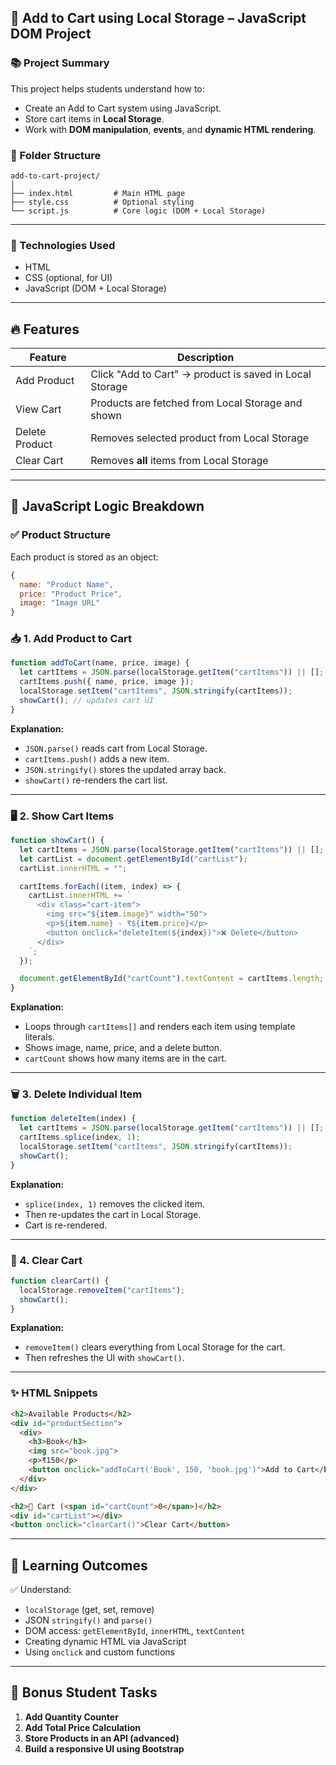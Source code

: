 
## 🛒 Add to Cart using Local Storage – JavaScript DOM Project

### 📚 Project Summary

This project helps students understand how to:

* Create an Add to Cart system using JavaScript.
* Store cart items in **Local Storage**.
* Work with **DOM manipulation**, **events**, and **dynamic HTML rendering**.

### 📁 Folder Structure

```
add-to-cart-project/
│
├── index.html         # Main HTML page
├── style.css          # Optional styling
└── script.js          # Core logic (DOM + Local Storage)
```

---

### 🔧 Technologies Used

* HTML
* CSS (optional, for UI)
* JavaScript (DOM + Local Storage)

---

## 🔥 Features

| Feature        | Description                                             |
| -------------- | ------------------------------------------------------- |
| Add Product    | Click "Add to Cart" → product is saved in Local Storage |
| View Cart      | Products are fetched from Local Storage and shown       |
| Delete Product | Removes selected product from Local Storage             |
| Clear Cart     | Removes **all** items from Local Storage                |

---

## 🧠 JavaScript Logic Breakdown

### ✅ Product Structure

Each product is stored as an object:

```js
{
  name: "Product Name",
  price: "Product Price",
  image: "Image URL"
}
```

### 📥 1. Add Product to Cart

```js
function addToCart(name, price, image) {
  let cartItems = JSON.parse(localStorage.getItem("cartItems")) || [];
  cartItems.push({ name, price, image });
  localStorage.setItem("cartItems", JSON.stringify(cartItems));
  showCart(); // updates cart UI
}
```

**Explanation:**

* `JSON.parse()` reads cart from Local Storage.
* `cartItems.push()` adds a new item.
* `JSON.stringify()` stores the updated array back.
* `showCart()` re-renders the cart list.

---

### 🖥️ 2. Show Cart Items

```js
function showCart() {
  let cartItems = JSON.parse(localStorage.getItem("cartItems")) || [];
  let cartList = document.getElementById("cartList");
  cartList.innerHTML = "";

  cartItems.forEach((item, index) => {
    cartList.innerHTML += `
      <div class="cart-item">
        <img src="${item.image}" width="50">
        <p>${item.name} - ₹${item.price}</p>
        <button onclick="deleteItem(${index})">❌ Delete</button>
      </div>
    `;
  });

  document.getElementById("cartCount").textContent = cartItems.length;
}
```

**Explanation:**

* Loops through `cartItems[]` and renders each item using template literals.
* Shows image, name, price, and a delete button.
* `cartCount` shows how many items are in the cart.

---

### 🗑️ 3. Delete Individual Item

```js
function deleteItem(index) {
  let cartItems = JSON.parse(localStorage.getItem("cartItems")) || [];
  cartItems.splice(index, 1);
  localStorage.setItem("cartItems", JSON.stringify(cartItems));
  showCart();
}
```

**Explanation:**

* `splice(index, 1)` removes the clicked item.
* Then re-updates the cart in Local Storage.
* Cart is re-rendered.

---

### 🧹 4. Clear Cart

```js
function clearCart() {
  localStorage.removeItem("cartItems");
  showCart();
}
```

**Explanation:**

* `removeItem()` clears everything from Local Storage for the cart.
* Then refreshes the UI with `showCart()`.

---

### ✨ HTML Snippets

```html
<h2>Available Products</h2>
<div id="productSection">
  <div>
    <h3>Book</h3>
    <img src="book.jpg">
    <p>₹150</p>
    <button onclick="addToCart('Book', 150, 'book.jpg')">Add to Cart</button>
  </div>
</div>

<h2>🛒 Cart (<span id="cartCount">0</span>)</h2>
<div id="cartList"></div>
<button onclick="clearCart()">Clear Cart</button>
```

---

## 🎯 Learning Outcomes

✅ Understand:

* `localStorage` (get, set, remove)
* JSON `stringify()` and `parse()`
* DOM access: `getElementById`, `innerHTML`, `textContent`
* Creating dynamic HTML via JavaScript
* Using `onclick` and custom functions

---

## 🧪 Bonus Student Tasks

1. **Add Quantity Counter**
2. **Add Total Price Calculation**
3. **Store Products in an API (advanced)**
4. **Build a responsive UI using Bootstrap**
